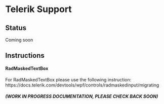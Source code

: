 ﻿# Telerik Support

## Status

Coming soon

## Instructions
<h4>RadMaskedTextBox</h4>
For RadMaskedTextBox please use the following instruction:
https://docs.telerik.com/devtools/wpf/controls/radmaskedinput/migrating

#### *(WORK IN PROGRESS DOCUMENTATION, PLEASE CHECK BACK SOON)*
